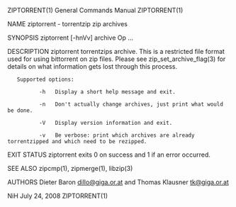 ZIPTORRENT(1)                                                                              General Commands Manual                                                                              ZIPTORRENT(1)



NAME
       ziptorrent - torrentzip zip archives

SYNOPSIS
       ziptorrent [-hnVv] archive Op ...

DESCRIPTION
       ziptorrent  torrentzips  archive.  This is a restricted file format used for using bittorrent on zip files.  Please see zip_set_archive_flag(3) for details on what information gets lost through this
       process.

       Supported options:

              -h   Display a short help message and exit.

              -n   Don't actually change archives, just print what would be done.

              -V   Display version information and exit.

              -v   Be verbose: print which archives are already torrentzipped and which need to be rezipped.

EXIT STATUS
       ziptorrent exits 0 on success and 1 if an error occurred.

SEE ALSO
       zipcmp(1), zipmerge(1), libzip(3)

AUTHORS
       Dieter Baron <dillo@giga.or.at> and Thomas Klausner <tk@giga.or.at>



NiH                                                                                             July 24, 2008                                                                                   ZIPTORRENT(1)
